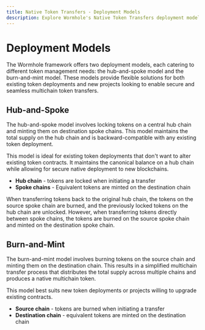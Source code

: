 ```yaml
---
title: Native Token Transfers - Deployment Models
description: Explore Wormhole's Native Token Transfers deployment models——hub-and-spoke, burn-and-mint——for seamless cross-chain token transfers.
---
```


# Deployment Models

The Wormhole framework offers two deployment models, each catering to different token management needs: the hub-and-spoke model and the burn-and-mint model. These models provide flexible solutions for both existing token deployments and new projects looking to enable secure and seamless multichain token transfers.

## Hub-and-Spoke

The hub-and-spoke model involves locking tokens on a central hub chain and minting them on destination spoke chains. This model maintains the total supply on the hub chain and is backward-compatible with any existing token deployment.

This model is ideal for existing token deployments that don't want to alter existing token contracts. It maintains the canonical balance on a hub chain while allowing for secure native deployment to new blockchains.

- **Hub chain** - tokens are locked when initiating a transfer
- **Spoke chains** - Equivalent tokens are minted on the destination chain

When transferring tokens back to the original hub chain, the tokens on the source spoke chain are burned, and the previously locked tokens on the hub chain are unlocked. However, when transferring tokens directly between spoke chains, the tokens are burned on the source spoke chain and minted on the destination spoke chain.

## Burn-and-Mint

The burn-and-mint model involves burning tokens on the source chain and minting them on the destination chain. This results in a simplified multichain transfer process that distributes the total supply across multiple chains and produces a native multichain token.

This model best suits new token deployments or projects willing to upgrade existing contracts.

- **Source chain** - tokens are burned when initiating a transfer
- **Destination chain** - equivalent tokens are minted on the destination chain